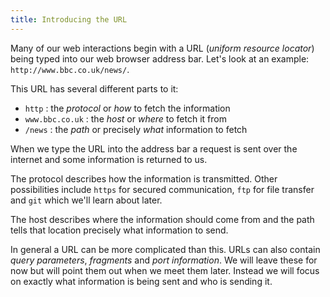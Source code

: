 ```yaml
---
title: Introducing the URL
---
```


Many of our web interactions begin with a URL (*uniform resource locator*) being typed into our web browser address bar. Let's look at an example: `http://www.bbc.co.uk/news/`.

This URL has several different parts to it:
- `http` : the _protocol_ or *how* to fetch the information
- `www.bbc.co.uk` : the _host_ or *where* to fetch it from
- `/news` : the _path_ or precisely *what* information to fetch

When we type the URL into the address bar a request is sent over the internet and some information is returned to us.

The protocol describes how the information is transmitted. Other possibilities include `https` for secured communication, `ftp` for file transfer and `git` which we'll learn about later.

The host describes where the information should come from and the path tells that location precisely what information to send. 

In general a URL can be more complicated than this. URLs can also contain _query parameters_, _fragments_ and _port information_. We will leave these for now but will point them out when we meet them later. Instead we will focus on exactly what information is being sent and who is sending it.